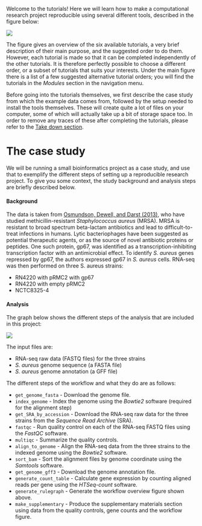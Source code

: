 Welcome to the tutorials! Here we will learn how to make a computational
research project reproducible using several different tools, described in the
figure below:

![](images/tutorials_overview.png)

The figure gives an overview of the six available tutorials, a very brief
description of their main purpose, and the suggested order to do them. However,
each tutorial is made so that it can be completed independently of the other
tutorials. It is therefore perfectly possible to choose a different order, or
a subset of tutorials that suits your interests. Under the main figure there is
a list of a few suggested alternative tutorial orders; you will find the
tutorials in the *Modules* section in the navigation menu.

Before going into the tutorials themselves, we first describe the case study
from which the example data comes from, followed by the setup needed to install
the tools themselves. These will create quite a lot of files on your computer,
some of which will actually take up a bit of storage space too. In order to
remove any traces of these after completing the tutorials, please refer to the
[Take down section](take_down.md).

# The case study

We will be running a small bioinformatics project as a case study, and use that
to exemplify the different steps of setting up a reproducible research project.
To give you some context, the study background and analysis steps are briefly
described below.

#### Background

The data is taken from [Osmundson, Dewell, and Darst (2013)](
http://journals.plos.org/plosone/article?id=10.1371/journal.pone.0076572),
who have studied methicillin-resistant *Staphylococcus aureus* (MRSA). MRSA is
resistant to broad spectrum beta-lactam antibiotics and lead to
difficult-to-treat infections in humans. Lytic bacteriophages have been
suggested as potential therapeutic agents, or as the source of novel antibiotic
proteins or peptides. One such protein, gp67, was identified as
a transcription-inhibiting transcription factor with an antimicrobial effect.
To identify *S. aureus* genes repressed by gp67, the authors expressed gp67 in
*S. aureus* cells. RNA-seq was then performed on three S. aureus strains:

* RN4220 with pRMC2 with gp67
* RN4220 with empty pRMC2
* NCTC8325-4

#### Analysis

The graph below shows the different steps of the analysis that are included in
this project:

![](images/rulegraph_mrsa_intro.svg)

The input files are:

* RNA-seq raw data (FASTQ files) for the three strains
* *S. aureus* genome sequence (a FASTA file)
* *S. aureus* genome annotation (a GFF file)

The different steps of the workflow and what they do are as follows:

* `get_genome_fasta` - Download the genome file.
* `index_genome` - Index the genome using the *Bowtie2* software (required for
  the alignment step)
* `get_SRA_by_accession` - Download the RNA-seq raw data for the three strains
  from the *Sequence Read Archive* (SRA).
* `fastqc` - Run quality control on each of the RNA-seq FASTQ files using the
  *FastQC* software.
* `multiqc` - Summarize the quality controls.
* `align_to_genome` - Align the RNA-seq data from the three strains to the
  indexed genome using the *Bowtie2* software.
* `sort_bam` - Sort the alignment files by genome coordinate using the
  *Samtools* software.
* `get_genome_gff3` - Download the genome annotation file.
* `generate_count_table` - Calculate gene expression by counting aligned reads
  per gene using the *HTSeq-count* software.
* `generate_rulegraph` - Generate the workflow overview figure shown above.
* `make_supplementary` - Produce the supplementary materials section using data
  from the quality controls, gene counts and the workflow figure.
